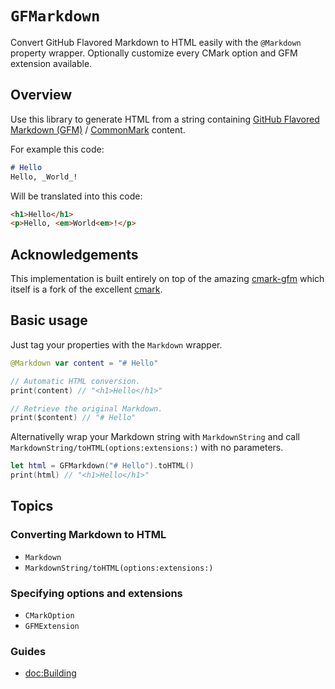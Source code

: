 # ``GFMarkdown``

Convert GitHub Flavored Markdown to HTML easily with the `@Markdown` property wrapper. Optionally customize every CMark option and GFM extension available.

## Overview

Use this library to generate HTML from a string containing [GitHub Flavored Markdown (GFM)](https://github.github.com/gfm/) / [CommonMark](https://commonmark.org) content.

For example this code:

```markdown
# Hello
Hello, _World_!
```

Will be translated into this code:

```html
<h1>Hello</h1>
<p>Hello, <em>World<em>!</p>
```

## Acknowledgements

This implementation is built entirely on top of the amazing [cmark-gfm](https://github.com/github/cmark-gfm) which itself is a fork of the excellent [cmark](https://github.com/commonmark/cmark).

## Basic usage

Just tag your properties with the ``Markdown`` wrapper.

```swift
@Markdown var content = "# Hello"

// Automatic HTML conversion.
print(content) // "<h1>Hello</h1>"

// Retrieve the original Markdown.
print($content) // "# Hello"
```

Alternativelly wrap your Markdown string with ``MarkdownString`` and call ``MarkdownString/toHTML(options:extensions:)`` with no parameters.

```swift
let html = GFMarkdown("# Hello").toHTML()
print(html) // "<h1>Hello</h1>"
```

## Topics

### Converting Markdown to HTML

- ``Markdown``
- ``MarkdownString/toHTML(options:extensions:)``

### Specifying options and extensions

- ``CMarkOption``
- ``GFMExtension``

### Guides

- <doc:Building>
